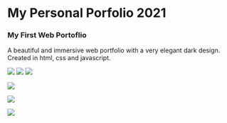 # My Personal Porfolio 2021
### My First Web Portoflio 
A beautiful and immersive web portfolio with a very elegant dark design. Created in html, css and javascript.


![](https://img.shields.io/badge/HTML5-red) ![](https://img.shields.io/badge/CSS3-blue) ![](https://img.shields.io/badge/Javascript-yellow) 

![](https://i.imgur.com/2CjblbT.png)


![](https://i.imgur.com/f8ERGmw.png)

![](https://i.imgur.com/aW8J08g.png)

